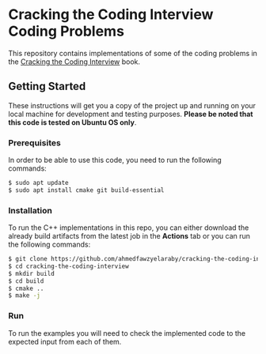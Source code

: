 # Cracking the Coding Interview Coding Problems
This repository contains implementations of some of the coding problems in the [Cracking the Coding Interview](https://www.goodreads.com/book/show/25707092-cracking-the-coding-interview) book.
## Getting Started
These instructions will get you a copy of the project up and running on your local machine for development and testing purposes. **Please be noted that this code is tested on Ubuntu OS only**.
### Prerequisites
In order to be able to use this code, you need to run the following commands:
```bash
$ sudo apt update
$ sudo apt install cmake git build-essential
```
### Installation
To run the C++ implementations in this repo, you can either download the already build artifacts from the latest job in the **Actions** tab or you can run the following commands:
```bash
$ git clone https://github.com/ahmedfawzyelaraby/cracking-the-coding-interview
$ cd cracking-the-coding-interview
$ mkdir build
$ cd build
$ cmake ..
$ make -j
```
### Run
To run the examples you will need to check the implemented code to the expected input from each of them.
